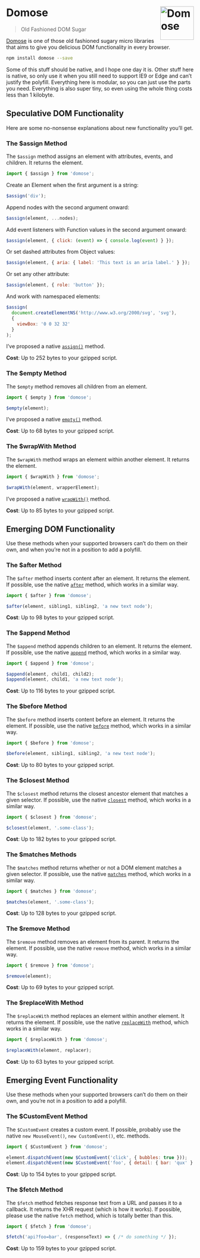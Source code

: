 # Domose [<img src="https://jonathantneal.github.io/domose/domose.svg" alt="Domose" width="90" height="90" align="right">][Domose]

> Old Fashioned DOM Sugar

[Domose] is one of those old fashioned sugary micro libraries that aims to give
you delicious DOM functionality in every browser.

```sh
npm install domose --save
```

Some of this stuff should be native, and I hope one day it is. Other stuff here
is native, so only use it when you still need to support IE9 or Edge and can’t
justify the polyfill. Everything here is modular, so you can just use the parts
you need. Everything is also super tiny, so even using the whole thing costs
less than 1 kilobyte.

## Speculative DOM Functionality

Here are some no-nonsense explanations about new functionality you’ll get.

### The $assign Method

The `$assign` method assigns an element with attributes, events, and children.
It returns the element.

```js
import { $assign } from 'domose';
```

Create an Element when the first argument is a string:

```js
$assign('div');
```

Append nodes with the second argument onward:

```js
$assign(element, ...nodes);
```

Add event listeners with Function values in the second argument onward:

```js
$assign(element, { click: (event) => { console.log(event) } });
```

Or set dashed attributes from Object values:

```js
$assign(element, { aria: { label: 'This text is an aria label.' } });
```

Or set any other attribute:

```js
$assign(element, { role: 'button' });
```

And work with namespaced elements:

```js
$assign(
  document.createElementNS('http://www.w3.org/2000/svg', 'svg'),
  {
    viewBox: '0 0 32 32'
  }
);
```

I’ve proposed a native
[`assign()`](https://github.com/whatwg/dom/issues/477) method.

**Cost**: Up to 252 bytes to your gzipped script.

### The $empty Method

The `$empty` method removes all children from an element.

```js
import { $empty } from 'domose';

$empty(element);
```

I’ve proposed a native
[`empty()`](https://github.com/whatwg/dom/issues/479) method.

**Cost**: Up to 68 bytes to your gzipped script.

### The $wrapWith Method

The `$wrapWith` method wraps an element within another element. It returns the
element.

```js
import { $wrapWith } from 'domose';

$wrapWith(element, wrapperElement);
```

I’ve proposed a native
[`wrapWith()`](https://github.com/whatwg/dom/issues/479) method.

**Cost**: Up to 85 bytes to your gzipped script.

## Emerging DOM Functionality

Use these methods when your supported browsers can’t do them on their own, and
when you’re not in a position to add a polyfill.

### The $after Method

The `$after` method inserts content after an element. It returns the element.
If possible, use the native [`after`] method, which works in a similar way.

```js
import { $after } from 'domose';

$after(element, sibling1, sibling2, 'a new text node');
```

**Cost**: Up to 98 bytes to your gzipped script.

### The $append Method

The `$append` method appends children to an element. It returns the element. If
possible, use the native [`append`] method, which works in a similar way.

```js
import { $append } from 'domose';

$append(element, child1, child2);
$append(element, child1, 'a new text node');
```

**Cost**: Up to 116 bytes to your gzipped script.

### The $before Method

The `$before` method inserts content before an element. It returns the element.
If possible, use the native [`before`] method, which works in a similar way.

```js
import { $before } from 'domose';

$before(element, sibling1, sibling2, 'a new text node');
```

**Cost**: Up to 80 bytes to your gzipped script.

### The $closest Method

The `$closest` method returns the closest ancestor element that matches a
given selector. If possible, use the native [`closest`] method, which works in
a similar way.

```js
import { $closest } from 'domose';

$closest(element, '.some-class');
```

**Cost**: Up to 182 bytes to your gzipped script.

### The $matches Methods

The `$matches` method returns whether or not a DOM element matches a given
selector. If possible, use the native [`matches`] method, which works in a
similar way.

```js
import { $matches } from 'domose';

$matches(element, '.some-class');
```

**Cost**: Up to 128 bytes to your gzipped script.

### The $remove Method

The `$remove` method removes an element from its parent. It returns the
element. If possible, use the native `remove` method, which works in a similar
way.

```js
import { $remove } from 'domose';

$remove(element);
```

**Cost**: Up to 69 bytes to your gzipped script.

### The $replaceWith Method

The `$replaceWith` method replaces an element within another element. It
returns the element. If possible, use the native [`replaceWith`] method, which
works in a similar way.

```js
import { $replaceWith } from 'domose';

$replaceWith(element, replacer);
```

**Cost**: Up to 63 bytes to your gzipped script.

## Emerging Event Functionality

Use these methods when your supported browsers can’t do them on their own, and
you’re not in a position to add a polyfill.

### The $CustomEvent Method

The `$CustomEvent` creates a custom event. If possible, probably use the native
`new MouseEvent()`, `new CustomEvent()`, etc. methods.

```js
import { $CustomEvent } from 'domose';

element.dispatchEvent(new $CustomEvent('click', { bubbles: true }));
element.dispatchEvent(new $CustomEvent('foo', { detail: { bar: 'qux' } });
```

**Cost**: Up to 154 bytes to your gzipped script.

### The $fetch Method

The `$fetch` method fetches response text from a URL and passes it to a
callback. It returns the XHR request (which is how it works). If possible,
please use the native `fetch` method, which is totally better than this.

```js
import { $fetch } from 'domose';

$fetch('api?foo=bar', (responseText) => { /* do something */ });
```

**Cost**: Up to 159 bytes to your gzipped script.

[Domose]: https://github.com/jonathantneal/domose

[`after`]: http://caniuse.com/#feat=dom-manip-convenience
[`append`]: http://caniuse.com/#feat=dom-manip-convenience
[`before`]: http://caniuse.com/#feat=dom-manip-convenience
[`closest`]: http://caniuse.com/#feat=element-closest
[`matches`]: http://caniuse.com/#search=matches
[`prepend`]: http://caniuse.com/#feat=dom-manip-convenience
[`replaceWith`]: http://caniuse.com/#feat=dom-manip-convenience
